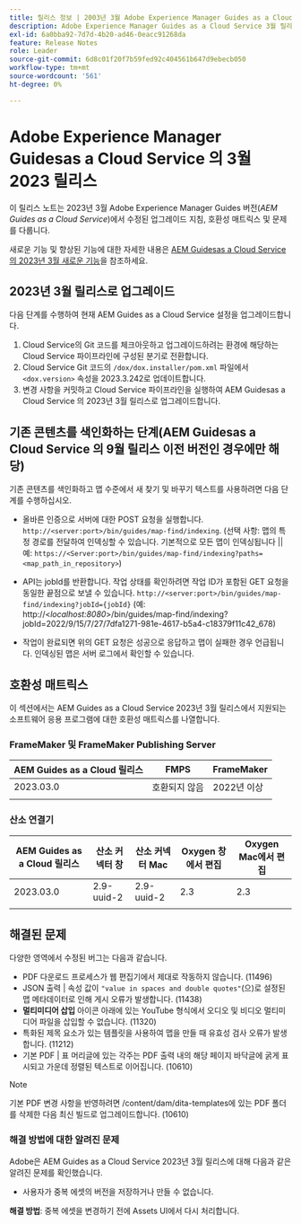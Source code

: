 ```yaml
---
title: 릴리스 정보 | 2003년 3월 Adobe Experience Manager Guides as a Cloud Service 릴리스
description: Adobe Experience Manager Guides as a Cloud Service 3월 릴리스
exl-id: 6a0bba92-7d7d-4b20-ad46-0eacc91268da
feature: Release Notes
role: Leader
source-git-commit: 6d8c01f20f7b59fed92c404561b647d9ebecb050
workflow-type: tm+mt
source-wordcount: '561'
ht-degree: 0%

---
```


# Adobe Experience Manager Guidesas a Cloud Service 의 3월 2023 릴리스

이 릴리스 노트는 2023년 3월 Adobe Experience Manager Guides 버전(*AEM Guides as a Cloud Service*)에서 수정된 업그레이드 지침, 호환성 매트릭스 및 문제를 다룹니다.

새로운 기능 및 향상된 기능에 대한 자세한 내용은 [AEM Guidesas a Cloud Service 의 2023년 3월 새로운 기능](whats-new-2023-3-0.md)을 참조하세요.

## 2023년 3월 릴리스로 업그레이드

다음 단계를 수행하여 현재 AEM Guides as a Cloud Service 설정을 업그레이드합니다.

1. Cloud Service의 Git 코드를 체크아웃하고 업그레이드하려는 환경에 해당하는 Cloud Service 파이프라인에 구성된 분기로 전환합니다.
1. Cloud Service Git 코드의 `/dox/dox.installer/pom.xml` 파일에서 `<dox.version>` 속성을 2023.3.242로 업데이트합니다.
1. 변경 사항을 커밋하고 Cloud Service 파이프라인을 실행하여 AEM Guidesas a Cloud Service 의 2023년 3월 릴리스로 업그레이드합니다.

## 기존 콘텐츠를 색인화하는 단계(AEM Guidesas a Cloud Service 의 9월 릴리스 이전 버전인 경우에만 해당)

기존 콘텐츠를 색인화하고 맵 수준에서 새 찾기 및 바꾸기 텍스트를 사용하려면 다음 단계를 수행하십시오.

* 올바른 인증으로 서버에 대한 POST 요청을 실행합니다. `http://<server:port>/bin/guides/map-find/indexing`.
(선택 사항: 맵의 특정 경로를 전달하여 인덱싱할 수 있습니다. 기본적으로 모든 맵이 인덱싱됩니다 || 예: `https://<Server:port>/bin/guides/map-find/indexing?paths=<map_path_in_repository>`)

* API는 jobId를 반환합니다. 작업 상태를 확인하려면 작업 ID가 포함된 GET 요청을 동일한 끝점으로 보낼 수 있습니다. `http://<server:port>/bin/guides/map-find/indexing?jobId={jobId}`
(예: http://&lt;_localhost:8080_>/bin/guides/map-find/indexing?jobId=2022/9/15/7/27/7dfa1271-981e-4617-b5a4-c18379f11c42_678)

* 작업이 완료되면 위의 GET 요청은 성공으로 응답하고 맵이 실패한 경우 언급됩니다. 인덱싱된 맵은 서버 로그에서 확인할 수 있습니다.

## 호환성 매트릭스

이 섹션에서는 AEM Guides as a Cloud Service 2023년 3월 릴리스에서 지원되는 소프트웨어 응용 프로그램에 대한 호환성 매트릭스를 나열합니다.

### FrameMaker 및 FrameMaker Publishing Server

| AEM Guides as a Cloud 릴리스 | FMPS | FrameMaker |
| --- | --- | --- |
| 2023.03.0 | 호환되지 않음 | 2022년 이상 |
| | | |


### 산소 연결기

| AEM Guides as a Cloud 릴리스 | 산소 커넥터 창 | 산소 커넥터 Mac | Oxygen 창에서 편집 | Oxygen Mac에서 편집 |
| --- | --- | --- | --- | --- |
| 2023.03.0 | 2.9-uuid-2 | 2.9-uuid-2 | 2.3 | 2.3 |
|  |  |  |  |

## 해결된 문제

다양한 영역에서 수정된 버그는 다음과 같습니다.

* PDF 다운로드 프로세스가 웹 편집기에서 제대로 작동하지 않습니다. (11496)
* JSON 출력 | 속성 값이 `"value in spaces and double quotes"`(으)로 설정된 맵 메타데이터로 인해 게시 오류가 발생합니다. (11438)
* **멀티미디어 삽입** 아이콘 아래에 있는 YouTube 형식에서 오디오 및 비디오 멀티미디어 파일을 삽입할 수 없습니다. (11320)
* 특화된 제목 요소가 있는 템플릿을 사용하여 맵을 만들 때 유효성 검사 오류가 발생합니다. (11212)
* 기본 PDF | 표 머리글에 있는 각주는 PDF 출력 내의 해당 페이지 바닥글에 굵게 표시되고 가운데 정렬된 텍스트로 이어집니다. (10610)
>[!NOTE]
>
>기본 PDF 변경 사항을 반영하려면 /content/dam/dita-templates에 있는 PDF 폴더를 삭제한 다음 최신 빌드로 업그레이드합니다. (10610)

### 해결 방법에 대한 알려진 문제

Adobe은 AEM Guides as a Cloud Service 2023년 3월 릴리스에 대해 다음과 같은 알려진 문제를 확인했습니다.

* 사용자가 중복 에셋의 버전을 저장하거나 만들 수 없습니다.

**해결 방법**: 중복 에셋을 변경하기 전에 Assets UI에서 다시 처리합니다.
